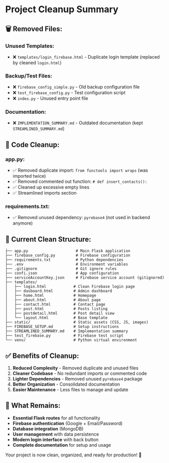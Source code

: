 # Project Cleanup Summary

## 🗑️ **Removed Files:**

### **Unused Templates:**

- ❌ `templates/login_firebase.html` - Duplicate login template (replaced by cleaned `login.html`)

### **Backup/Test Files:**

- ❌ `firebase_config_simple.py` - Old backup configuration file
- ❌ `test_firebase_config.py` - Test configuration script
- ❌ `index.py` - Unused entry point file

### **Documentation:**

- ❌ `IMPLEMENTATION_SUMMARY.md` - Outdated documentation (kept `STREAMLINED_SUMMARY.md`)

## 🧹 **Code Cleanup:**

### **app.py:**

- ✅ Removed duplicate import: `from functools import wraps` (was imported twice)
- ✅ Removed commented out function: `# def insert_contacts():`
- ✅ Cleaned up excessive empty lines
- ✅ Streamlined imports section

### **requirements.txt:**

- ✅ Removed unused dependency: `pyrebase4` (not used in backend anymore)

## 📁 **Current Clean Structure:**

```
├── app.py                     # Main Flask application
├── firebase_config.py         # Firebase configuration
├── requirements.txt           # Python dependencies
├── .env                       # Environment variables
├── .gitignore                 # Git ignore rules
├── confi.json                 # App configuration
├── serviceAccountKey.json     # Firebase service account (gitignored)
├── templates/
│   ├── login.html            # Clean Firebase login page
│   ├── dasboard.html         # Admin dashboard
│   ├── home.html             # Homepage
│   ├── about.html            # About page
│   ├── contact.html          # Contact page
│   ├── post.html             # Posts listing
│   ├── postdetail.html       # Post detail view
│   └── layout.html           # Base template
├── static/                   # Static assets (CSS, JS, images)
├── FIREBASE_SETUP.md         # Setup instructions
├── STREAMLINED_SUMMARY.md    # Implementation summary
├── test_firebase.py          # Firebase test script
└── venv/                     # Python virtual environment
```

## ✅ **Benefits of Cleanup:**

1. **Reduced Complexity** - Removed duplicate and unused files
2. **Cleaner Codebase** - No redundant imports or commented code
3. **Lighter Dependencies** - Removed unused `pyrebase4` package
4. **Better Organization** - Consolidated documentation
5. **Easier Maintenance** - Less files to manage and update

## 🎯 **What Remains:**

- **Essential Flask routes** for all functionality
- **Firebase authentication** (Google + Email/Password)
- **Database integration** (MongoDB)
- **User management** with data persistence
- **Modern login interface** with back button
- **Complete documentation** for setup and usage

Your project is now clean, organized, and ready for production! 🚀
